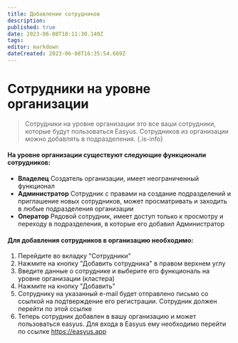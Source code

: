 ```yaml
---
title: Добавление сотрудников
description: 
published: true
date: 2023-06-08T18:11:30.140Z
tags: 
editor: markdown
dateCreated: 2023-06-08T16:35:54.669Z
---
```


# Сотрудники на уровне организации
> Сотрудники на уровне организации это все ваши сотрудники, которые будут пользоваться Easyus. Сотрудников из организации можно добавлять в подразделения.
{.is-info}


#### На уровне организации существуют следующие функционали сотрудников:
- **Владелец**
	Создатель организации, имеет неограниченный функционал
- **Администратор**
	Сотрудник с правами на создание подразделений и приглашение новых сотрудников, может просматривать и заходить в любые подразделения организации
- **Оператор**
	Рядовой сотрудник, имеет доступ только к просмотру и переходу в подразделения, в которые его добавил Администратор
  
#### Для добавления сотрудников в организацию необходимо:
1. Перейдите во вкладку "Сотрудники"
2. Нажмите на кнопку "Добавить сотрудника" в правом верхнем углу
3. Введите данные о сотруднике и выберите его функциональ на уровне организации (кластера)
4. Нажмите на кнопку "Добавить"
5. Сотруднику на указанный e-mail будет отправлено письмо со ссылкой на подтверждение его регистрации. Сотрудник должен перейти по этой ссылке
6. Теперь сотрудник добавлен в вашу организацию и может пользоваться easyus. Для входа в Easyus ему необходимо перейти по ссылке https://easyus.app